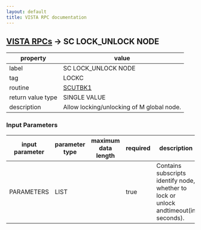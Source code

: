 ```yaml
---
layout: default
title: VISTA RPC documentation
---
```




## [VISTA RPCs](TableOfContent.md) &#8594; SC LOCK_UNLOCK NODE 

 property | value 
--- | --- 
 label | SC LOCK_UNLOCK NODE
 tag | LOCKC
 routine | [SCUTBK1](http://code.osehra.org/dox/Routine_SCUTBK1_source.html)
 return value type | SINGLE VALUE
 description | Allow locking/unlocking of M global node.

### Input Parameters

| input parameter | parameter type | maximum data length | required | description | 
| --- | --- | --- | --- | --- | 
| PARAMETERS | LIST |  | true | Contains subscripts identify node, whether to lock or unlock andtimeout(in seconds). | 